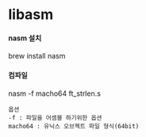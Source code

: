 # libasm  


#### nasm 설치  
brew install nasm  


#### 컴파일  
nasm -f macho64 ft_strlen.s  


    옵션  
    -f : 파일을 어셈블 하기위한 옵션  
    macho64 : 유닉스 오브젝트 파일 형식(64bit)  


